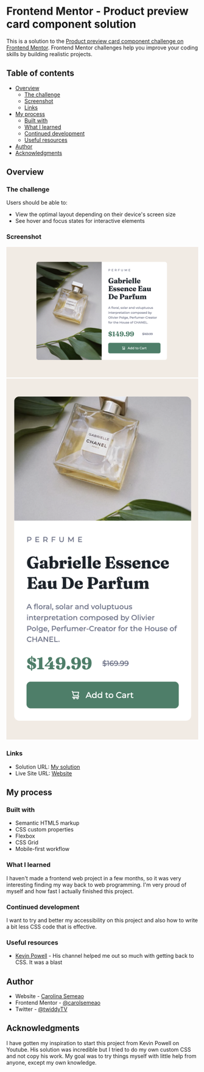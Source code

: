 # Frontend Mentor - Product preview card component solution

This is a solution to the [Product preview card component challenge on Frontend Mentor](https://www.frontendmentor.io/challenges/product-preview-card-component-GO7UmttRfa). Frontend Mentor challenges help you improve your coding skills by building realistic projects. 

## Table of contents

- [Overview](#overview)
  - [The challenge](#the-challenge)
  - [Screenshot](#screenshot)
  - [Links](#links)
- [My process](#my-process)
  - [Built with](#built-with)
  - [What I learned](#what-i-learned)
  - [Continued development](#continued-development)
  - [Useful resources](#useful-resources)
- [Author](#author)
- [Acknowledgments](#acknowledgments)


## Overview

### The challenge

Users should be able to:

- View the optimal layout depending on their device's screen size
- See hover and focus states for interactive elements

### Screenshot

![Screenshot of Desktop view](./images/Screenshot-Desktop.png)
![Screenshot of Mobile view](./images/Screenshot-Mobile.png)

### Links

- Solution URL: [My solution](https://www.frontendmentor.io/solutions/responsive-product-preview-card-component-with-html-css-lhOcSHQbsK)
- Live Site URL: [Website](https://profound-kashata-71f155.netlify.app/)

## My process

### Built with

- Semantic HTML5 markup
- CSS custom properties
- Flexbox
- CSS Grid
- Mobile-first workflow


### What I learned

I haven't made a frontend web project in a few months, so it was very interesting finding my way back to web programming. I'm very proud of myself and how fast I actually finished this project.


### Continued development

I want to try and better my accessibility on this project and also how to write a bit less CSS code that is effective.


### Useful resources

- [Kevin Powell](https://www.youtube.com/@KevinPowell) - His channel helped me out so much with getting back to CSS. It was a blast


## Author

- Website - [Carolina Semeao](https://www.your-site.com)
- Frontend Mentor - [@carolsemeao](https://www.frontendmentor.io/profile/carolsemeao)
- Twitter - [@twiddyTV](https://www.twitter.com/twiddyTV)


## Acknowledgments

I have gotten my inspiration to start this project from Kevin Powell on Youtube. His solution was incredible but I tried to do my own custom CSS and not copy his work. My goal was to try things myself with little help from anyone, except my own knowledge.
